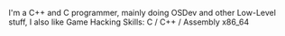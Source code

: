 I'm a C++ and C programmer, mainly doing OSDev and other Low-Level stuff, I also like Game Hacking
Skills: C / C++ / Assembly x86_64
